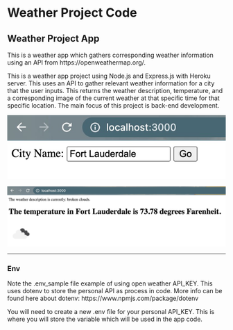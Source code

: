 <h1>Weather Project Code</h1>

<h2>Weather Project App</h2>
<p>
  This is a weather app which gathers corresponding weather information using an API from https://openweathermap.org/.
</p>

<p>
  This is a weather app project using Node.js and Express.js with Heroku server. This uses an API to gather relevant weather information for a city that the user inputs. This returns the weather description, temperature, and a corresponding image of the current weather at that specific time for that specific location. The main focus of this project is back-end development.
</p>

<p>
  <img src="images/weather-city-input.png">
</p>

<p>
  <img src="images/weather-city-result.png">
</p>

---

<h3>Env</h3>

<p>
  Note the .env_sample file example of using open weather API_KEY. This uses dotenv to store the personal API as process in code. More info can be found here about dotenv: https://www.npmjs.com/package/dotenv
</p>

<p>
  You will need to create a new .env file for your personal API_KEY. This is where you will store the variable which will be used in the app code.
</p>
